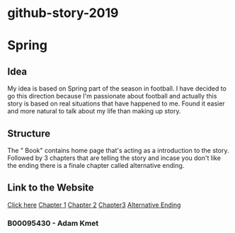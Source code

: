 # github-story-2019
# Spring

## Idea
My idea is based on Spring part of the season in football. I have decided to go this direction because
I'm passionate about football and actually this story is based on real situations that have happened to me.
Found it easier and more natural to talk about my life than making up story.

## Structure
The " Book" contains home page that's acting as  a introduction to the story. Followed by 3 chapters that are telling the story and
incase you don't like the ending there is a finale chapter called alternative ending.

## Link to the Website

[Click here](https://adamkmet1997.github.io/github-story-2019/)
[Chapter 1](https://adamkmet1997.github.io/github-story-2019/Chapter1.html)
[Chapter 2](https://adamkmet1997.github.io/github-story-2019/Chapter2.html)
[Chapter3](https://adamkmet1997.github.io/github-story-2019/Chapter3.html)
[Alternative Ending](https://adamkmet1997.github.io/github-story-2019/Chapter3-Alternative.html)

### B00095430 - Adam Kmet
